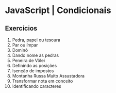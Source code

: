 # JavaScript | Condicionais

## Exercícios

01. Pedra, papel ou tesoura
02. Par ou ímpar
03. Dominó
04. Dando nome as pedras
05. Peneira de Vôlei 
06. Definindo as posições
07. Isenção de impostos
08. Montanha Russa Muito Assustadora
09. Transformar nota em conceito
10. Identificando caracteres
